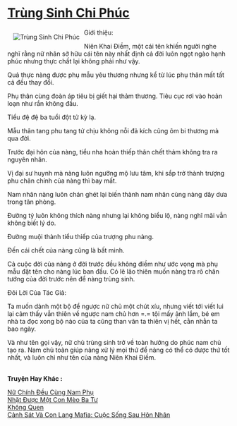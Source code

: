 <a href="https://utruyen.com/trung-sinh-chi-phuc/21687/" title="Trùng Sinh Chi Phúc"><h1>Trùng Sinh Chi Phúc</h1></a><div style="display:table"><img align="right" style="float: left; padding: 10px;" src="https://utruyen.com/images/story/200x260/trung-sinh-chi-phuc.jpg" alt="Trùng Sinh Chi Phúc">Giới thiệu:<p></p>Niên Khai Điềm, một cái tên khiến người nghe nghĩ rằng nữ nhân sở hữu cái tên này nhất định cả đời luôn ngọt ngào hạnh phúc nhưng thực chất lại không phải như vậy.<p></p>Quả thực nàng được phụ mẫu yêu thương nhưng kể từ lúc phụ thân mất tất cả đều thay đổi.<p></p>Phụ thân cùng đoàn áp tiêu bị giết hại thảm thương. Tiêu cục rơi vào hoản loạn như rắn không đầu.<p></p>Tiểu đệ đệ ba tuổi đột tử kỳ lạ.<p></p>Mẫu thân tang phu tang tử chịu không nỗi đả kích cũng ôm bi thương mà qua đời.<p></p>Trước đại hôn của nàng, tiểu nha hoàn thiếp thân chết thảm không tra ra nguyên nhân.<p></p>Vị đại sư huynh mà nàng luôn ngưỡng mộ lưu tâm, khi sắp trở thành trượng phu chân chính của nàng thì bay mất.<p></p>Nam nhân nàng luôn chán ghét lại biến thành nam nhân cùng nàng dây dưa trong tân phòng.<p></p>Đường tỷ luôn không thích nàng nhưng lại không biểu lộ, nàng nghĩ mãi vẫn không biết lý do.<p></p>Đường muội thành tiểu thiếp của trượng phu nàng.<p></p>Đến cái chết của nàng cũng là bất minh.<p></p>Cả cuộc đời của nàng ở đời trước đều không điềm như ước vọng mà phụ mẫu đặt tên cho nàng lúc ban đầu. Có lẽ lão thiên muốn nàng tra rõ chân tướng của đời trước nên để nàng trùng sinh.<p></p>Đôi Lời Của Tác Giả:<p></p>Ta muốn dành một bộ để ngược nữ chủ một chút xíu, nhưng viết tới viết lui lại cảm thấy vẫn thiên về ngược nam chủ hơn =.= tội mấy ảnh lắm, bé em nhà ta đọc xong bộ nào của ta cũng than vãn ta thiên vị hết, cằn nhằn ta bao ngày.<p></p>Và như tên gọi vậy, nữ chủ trùng sinh trở về toàn hưởng do phúc nam chủ tạo ra. Nam chủ toàn giúp nàng xử lý mọi thứ để nàng có thể có được thứ tốt nhất, và luôn chỉ như tên của nàng Niên Khai Điềm.</div><p><br><b>Truyện Hay Khác :</b></p><a href="https://utruyen.com/nu-chinh-deu-cung-nam-phu/19191/" alt="Nữ Chính Đều Cùng Nam Phụ">Nữ Chính Đều Cùng Nam Phụ</a><br/><a href="https://github.com/quanluxury/dammy/tree/master/truyenhay/19636/" alt="Nhặt Được Một Con Mèo Ba Tư">Nhặt Được Một Con Mèo Ba Tư</a><br/><a href="https://www.pinterest.com/pin/669629038332136947" alt="Không Quen">Không Quen</a><br/><a href="https://github.com/quanluxury/dammy/tree/master/truyenhay/25017/" alt="Cảnh Sát Và Con Lang Mafia: Cuộc Sống Sau Hôn Nhân">Cảnh Sát Và Con Lang Mafia: Cuộc Sống Sau Hôn Nhân</a><br/>